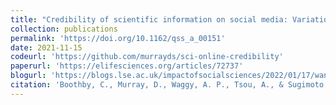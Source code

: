 ```yaml
---
title: "Credibility of scientific information on social media: Variation by platform, genre and presence of formal credibility cues"
collection: publications
permalink: 'https://doi.org/10.1162/qss_a_00151'
date: 2021-11-15
codeurl: 'https://github.com/murrayds/sci-online-credibility'
paperurl: 'https://elifesciences.org/articles/72737'
blogurl: 'https://blogs.lse.ac.uk/impactofsocialsciences/2022/01/17/want-to-make-your-research-credible-online-image-matters/'
citation: 'Boothby, C., Murray, D., Waggy, A. P., Tsou, A., & Sugimoto, C. R. (2021). Quantitative Science Studies, 2(3), 845–863.'
---
```

